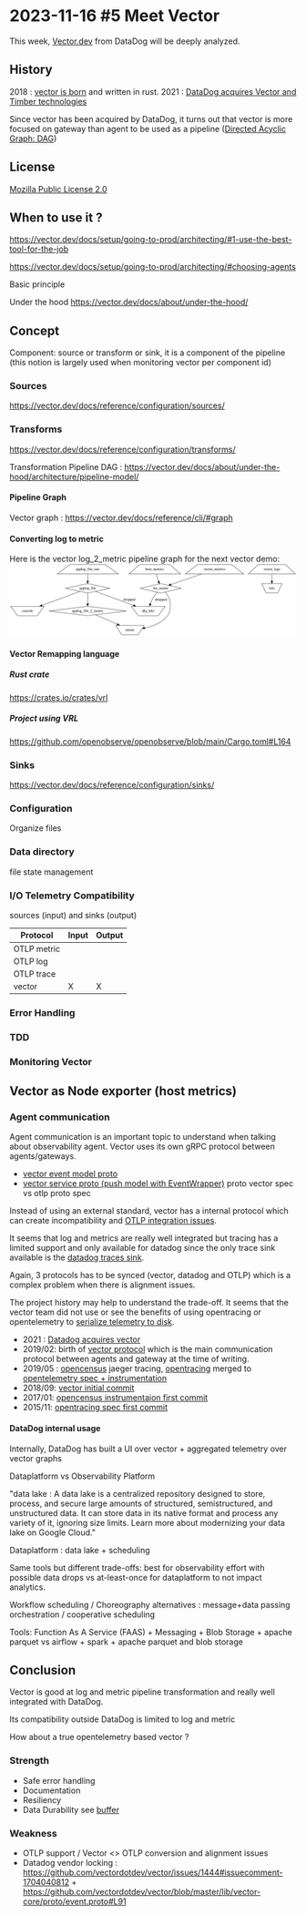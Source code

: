 # 2023-11-16 #5 Meet Vector

This week, [Vector.dev](https://vector.dev/) from DataDog will be deeply analyzed.

## History
2018 : [vector is born](https://github.com/vectordotdev/vector/commit/83705cb791254b331b27f7719f5adae083ac3b13) and written in rust.
2021 : [DataDog acquires Vector and Timber technologies](https://www.datadoghq.com/blog/datadog-acquires-timber-technologies-vector/)

Since vector has been acquired by DataDog, it turns out that vector is more focused on gateway than agent to be used as a pipeline ([Directed Acyclic Graph: DAG](https://vector.dev/docs/about/under-the-hood/architecture/pipeline-model/))

## License
[Mozilla Public License 2.0](https://github.com/vectordotdev/vector/blob/master/LICENSE)

## When to use it ?
https://vector.dev/docs/setup/going-to-prod/architecting/#1-use-the-best-tool-for-the-job

https://vector.dev/docs/setup/going-to-prod/architecting/#choosing-agents

Basic principle

Under the hood
https://vector.dev/docs/about/under-the-hood/

## Concept

Component: source or transform or sink, it is a component of the pipeline (this notion is largely used when monitoring vector per component id)

### Sources
https://vector.dev/docs/reference/configuration/sources/

### Transforms
https://vector.dev/docs/reference/configuration/transforms/

Transformation Pipeline DAG : https://vector.dev/docs/about/under-the-hood/architecture/pipeline-model/

#### Pipeline Graph
Vector graph : https://vector.dev/docs/reference/cli/#graph

#### Converting log to metric
Here is the vector log_2_metric pipeline graph for the next vector demo:
![vector graph demo](./vector-graph.svg)

#### Vector Remapping language

##### Rust crate
https://crates.io/crates/vrl

##### Project using VRL
https://github.com/openobserve/openobserve/blob/main/Cargo.toml#L164

### Sinks
https://vector.dev/docs/reference/configuration/sinks/

### Configuration
Organize files

### Data directory
file state management

### I/O Telemetry Compatibility
sources (input) and sinks (output)

| Protocol | Input | Output |
|-|-|-|
|OTLP metric|||
|OTLP log|||
|OTLP trace|||
|vector|X|X|

### Error Handling

### TDD

### Monitoring Vector

## Vector as Node exporter (host metrics)

### Agent communication
Agent communication is an important topic to understand when talking about observability agent.
Vector uses its own gRPC protocol between agents/gateways. 
- [vector event model proto](https://github.com/vectordotdev/vector/blob/master/lib/vector-core/proto/event.proto)
- [vector service proto (push model with EventWrapper)](https://github.com/vectordotdev/vector/blob/master/proto/vector.proto)
proto vector spec vs otlp proto spec

Instead of using an external standard, vector has a internal protocol which can create incompatibility and [OTLP integration issues](https://github.com/vectordotdev/vector/issues/1444#issuecomment-1704040812).

It seems that log and metrics are really well integrated but tracing has a limited support and only available for datadog since the only trace sink available is the [datadog traces sink](https://vector.dev/docs/reference/configuration/sinks/datadog_traces/).

Again, 3 protocols has to be synced (vector, datadog and OTLP) which is a complex problem when there is alignment issues.

The project history may help to understand the trade-off. It seems that the vector team did not use or see the benefits of using opentracing or opentelemetry to [serialize telemetry to disk](https://github.com/vectordotdev/vector/pull/81).

- 2021 : [Datadog acquires vector](https://www.datadoghq.com/blog/datadog-acquires-timber-technologies-vector/)
- 2019/02: birth of [vector protocol](https://github.com/vectordotdev/vector/pull/81) which is the main communication protocol between agents and gateway at the time of writing.
- 2019/05 : [opencensus](https://opencensus.io/) jaeger tracing, [opentracing](https://github.com/opentracing/opentracing-go) merged to [opentelemetry spec + instrumentation](https://github.com/open-telemetry/opentelemetry-java/pull/244)
- 2018/09: [vector initial commit](https://github.com/vectordotdev/vector/commit/83705cb791254b331b27f7719f5adae083ac3b13)
- 2017/01: [opencensus instrumentaion first commit](https://github.com/census-instrumentation/opencensus-go/commit/304ea252d1c39e8aecc84d1bb608c806ff25bfb3)
- 2015/11: [opentracing spec first commit](https://github.com/opentracing/opentracing-go/commit/eab1a36e622e49f29d348dc39bc03730ae228b72)

#### DataDog internal usage
Internally, DataDog has built a UI over vector + aggregated telemetry over vector graphs

Dataplatform vs Observability Platform

"data lake : A data lake is a centralized repository designed to store, process, and secure large amounts of structured, semistructured, and unstructured data. It can store data in its native format and process any variety of it, ignoring size limits. Learn more about modernizing your data lake on Google Cloud."

Dataplatform : data lake + scheduling

Same tools but different trade-offs: best for observability effort with possible data drops vs at-least-once for dataplatform to not impact analytics.

Workflow scheduling / Choreography alternatives : message+data passing orchestration / cooperative scheduling

Tools: Function As A Service (FAAS) + Messaging + Blob Storage + apache parquet vs airflow + spark + apache parquet and blob storage

## Conclusion

Vector is good at log and metric pipeline transformation and really well integrated with DataDog.

Its compatibility outside DataDog is limited to log and metric 

How about a true opentelemetry based vector ?

### Strength

+ Safe error handling
+ Documentation
+ Resiliency
+ Data Durability see [buffer](https://vector.dev/docs/about/under-the-hood/architecture/buffering-model/#disk-buffers)

### Weakness

- OTLP support / Vector <> OTLP conversion and alignment issues
- Datadog vendor locking : https://github.com/vectordotdev/vector/issues/1444#issuecomment-1704040812 + https://github.com/vectordotdev/vector/blob/master/lib/vector-core/proto/event.proto#L91